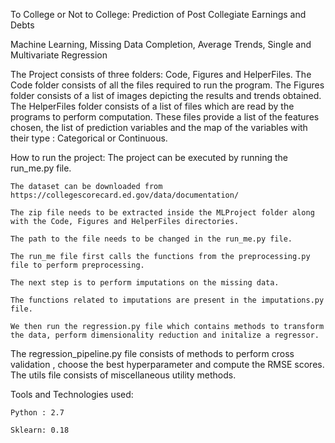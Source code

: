 To College or Not to College: Prediction of Post Collegiate Earnings and Debts

Machine Learning, Missing Data Completion, Average Trends, Single and Multivariate Regression

The Project consists of three folders: Code, Figures and HelperFiles.
The Code folder consists of all the files required to run the program. 
The Figures folder consists of a list of images depicting the results and trends obtained.
The HelperFiles folder consists of a list of files which are read by the programs to perform computation. These files provide a list of the features chosen, the list of prediction variables and the map of the variables with their type : Categorical or Continuous. 

How to run the project:
	The project can be executed by running the run_me.py file. 

	The dataset can be downloaded from https://collegescorecard.ed.gov/data/documentation/

	The zip file needs to be extracted inside the MLProject folder along with the Code, Figures and HelperFiles directories. 

	The path to the file needs to be changed in the run_me.py file. 

	The run_me file first calls the functions from the preprocessing.py file to perform preprocessing. 

	The next step is to perform imputations on the missing data. 

	The functions related to imputations are present in the imputations.py file. 

	We then run the regression.py file which contains methods to transform the data, perform dimensionality reduction and initalize a regressor. 

The regression_pipeline.py file consists of methods to perform cross validation , choose the best hyperparameter and compute the RMSE scores. The utils file consists of miscellaneous utility methods.

Tools and Technologies used:

	Python : 2.7

	Sklearn: 0.18 
